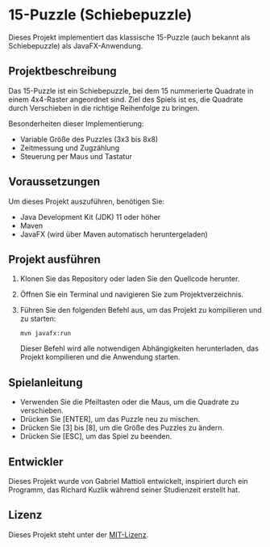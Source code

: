 # 15-Puzzle (Schiebepuzzle)

Dieses Projekt implementiert das klassische 15-Puzzle (auch bekannt als Schiebepuzzle) als JavaFX-Anwendung.

## Projektbeschreibung

Das 15-Puzzle ist ein Schiebepuzzle, bei dem 15 nummerierte Quadrate in einem 4x4-Raster angeordnet sind. Ziel des Spiels ist es, die Quadrate durch Verschieben in die richtige Reihenfolge zu bringen.

Besonderheiten dieser Implementierung:
- Variable Größe des Puzzles (3x3 bis 8x8)
- Zeitmessung und Zugzählung
- Steuerung per Maus und Tastatur

## Voraussetzungen

Um dieses Projekt auszuführen, benötigen Sie:

- Java Development Kit (JDK) 11 oder höher
- Maven
- JavaFX (wird über Maven automatisch heruntergeladen)

## Projekt ausführen

1. Klonen Sie das Repository oder laden Sie den Quellcode herunter.
2. Öffnen Sie ein Terminal und navigieren Sie zum Projektverzeichnis.
3. Führen Sie den folgenden Befehl aus, um das Projekt zu kompilieren und zu starten:

   ```
   mvn javafx:run
   ```

   Dieser Befehl wird alle notwendigen Abhängigkeiten herunterladen, das Projekt kompilieren und die Anwendung starten.

## Spielanleitung

- Verwenden Sie die Pfeiltasten oder die Maus, um die Quadrate zu verschieben.
- Drücken Sie [ENTER], um das Puzzle neu zu mischen.
- Drücken Sie [3] bis [8], um die Größe des Puzzles zu ändern.
- Drücken Sie [ESC], um das Spiel zu beenden.

## Entwickler

Dieses Projekt wurde von Gabriel Mattioli entwickelt, inspiriert durch ein Programm, das Richard Kuzlik während seiner Studienzeit erstellt hat.

## Lizenz

Dieses Projekt steht unter der [MIT-Lizenz](https://opensource.org/licenses/MIT).
